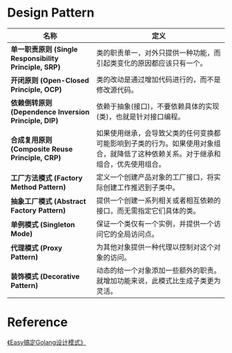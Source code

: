 # Design Pattern

| 名称                                                        | 定义                                                               |
|-----------------------------------------------------------|------------------------------------------------------------------|
| **单一职责原则** **(Single Responsibility Principle, SRP)**     | 类的职责单一，对外只提供一种功能，而引起类变化的原因都应该只有一个。                               |
| **开闭原则** **(Open-Closed Principle, OCP)**                 | 类的改动是通过增加代码进行的，而不是修改源代码。                                         |
| **依赖倒转原则** **(Dependence**  **Inversion Principle, DIP)** | 依赖于抽象(接口)，不要依赖具体的实现(类)，也就是针对接口编程。                                |
| **合成复用原则** **(Composite Reuse Principle, CRP)**           | 如果使用继承，会导致父类的任何变换都可能影响到子类的行为。如果使用对象组合，就降低了这种依赖关系。对于继承和组合，优先使用组合。 |
| **工厂方法模式** **(Factory Method Pattern)**                   | 定义一个创建产品对象的工厂接口，将实际创建工作推迟到子类中。                                   |
| **抽象工厂模式** **(Abstract Factory Pattern)**                 | 提供一个创建一系列相关或者相互依赖的接口，而无需指定它们具体的类。                                |
| **单例模式 (Singleton Mode)**                                 | 保证一个类仅有一个实例，并提供一个访问它的全局访问点。                                      |
| **代理模式 (Proxy Pattern)**                                  | 为其他对象提供一种代理以控制对这个对象的访问。                                          |
| **装饰模式 (Decorative Pattern)**                             | 动态的给一个对象添加一些额外的职责。就增加功能来说，此模式比生成子类更为灵活。                          |

# Reference

[《Easy搞定Golang设计模式》](https://github.com/aceld/EasySJMS)
